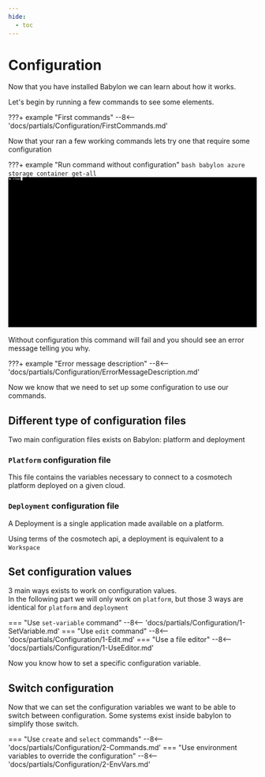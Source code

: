 ```yaml
---
hide:
  - toc
---
```

# Configuration

Now that you have installed Babylon we can learn about how it works.  

Let's begin by running a few commands to see some elements.

???+ example "First commands"
    --8<-- 'docs/partials/Configuration/FirstCommands.md'

Now that your ran a few working commands lets try one that require some configuration

???+ example "Run command without configuration"
    ```bash
    babylon azure storage container get-all
    ```
    ![Run command without configuration gif](../assets/Command_without_configuration.gif)

Without configuration this command will fail and you should see an error message telling you why.

???+ example "Error message description"
    --8<-- 'docs/partials/Configuration/ErrorMessageDescription.md'

Now we know that we need to set up some configuration to use our commands.

## Different type of configuration files

Two main configuration files exists on Babylon: platform and deployment

### `Platform` configuration file

This file contains the variables necessary to connect to a cosmotech platform deployed on a given cloud.

### `Deployment` configuration file

A Deployment is a single application made available on a platform.

Using terms of the cosmotech api, a deployment is equivalent to a `Workspace`

## Set configuration values

3 main ways exists to work on configuration values.  
In the following part we will only work on `platform`, but those 3 ways are identical for `platform` and `deployment` 

=== "Use `set-variable` command"
    --8<-- 'docs/partials/Configuration/1-SetVariable.md'
=== "Use `edit` command"
    --8<-- 'docs/partials/Configuration/1-Edit.md'
=== "Use a file editor"
    --8<-- 'docs/partials/Configuration/1-UseEditor.md'

Now you know how to set a specific configuration variable.

## Switch configuration

Now that we can set the configuration variables we want to be able to switch between configuration. Some systems exist inside babylon to simplify those switch.

=== "Use `create` and `select` commands"
    --8<-- 'docs/partials/Configuration/2-Commands.md'
=== "Use environment variables to override the configuration"
    --8<-- 'docs/partials/Configuration/2-EnvVars.md'